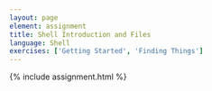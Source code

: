 ```yaml
---
layout: page
element: assignment
title: Shell Introduction and Files
language: Shell
exercises: ['Getting Started', 'Finding Things']
---
```


{% include assignment.html %}
